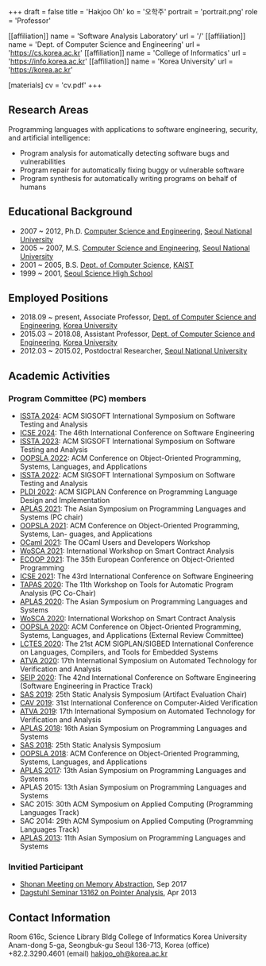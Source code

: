 +++
draft = false
title = 'Hakjoo Oh'
ko = '오학주'
portrait = 'portrait.png'
role = 'Professor'

[[affiliation]]
name = 'Software Analysis Laboratory'
url = '/'
[[affiliation]]
name = 'Dept. of Computer Science and Engineering'
url = 'https://cs.korea.ac.kr'
[[affiliation]]
name = 'College of Informatics'
url = 'https://info.korea.ac.kr'
[[affiliation]]
name = 'Korea University'
url = 'https://korea.ac.kr'

[materials]
cv = 'cv.pdf'
+++

## Research Areas
Programming languages with applications to software engineering, security, and artificial intelligence:
- Program analysis for automatically detecting software bugs and vulnerabilities
- Program repair for automatically fixing buggy or vulnerable software
- Program synthesis for automatically writing programs on behalf of humans

## Educational Background

- 2007 ~ 2012, Ph.D. [Computer Science and Engineering](https://cse.snu.ac.kr/), [Seoul National University](https://www.snu.ac.kr/)
- 2005 ~ 2007, M.S. [Computer Science and Engineering](https://cse.snu.ac.kr/), [Seoul National University](https://www.snu.ac.kr/)
- 2001 ~ 2005, B.S. [Dept. of Computer Science](https://cs.kaist.ac.kr/), [KAIST](https://www.kaist.ac.kr/)
- 1999 ~ 2001, [Seoul Science High School](http://en.sshs.hs.kr/)

## Employed Positions

- 2018.09 ~ present, Associate Professor, [Dept. of Computer Science and Engineering](https://cs.korea.ac.kr/), [Korea University](https://korea.ac.kr/)
- 2015.03 ~ 2018.08, Assistant Professor, [Dept. of Computer Science and Engineering](https://cs.korea.ac.kr/), [Korea University](https://korea.ac.kr/)
- 2012.03 ~ 2015.02, Postdoctral Researcher, [Seoul National University](https://www.snu.ac.kr/)

## Academic Activities
### Program Committee (PC) members

- [ISSTA 2024](https://conf.researchr.org/home/issta-2024): ACM SIGSOFT International Symposium on Software Testing and Analysis
- [ICSE 2024](https://conf.researchr.org/track/icse-2024/icse-2024-research-track): The 46th International Conference on Software Engineering
- [ISSTA 2023](https://2023.issta.org/track/issta-2023-technical-papers): ACM SIGSOFT International Symposium on Software Testing and Analysis
- [OOPSLA 2022](https://2022.splashcon.org/track/splash-2022-oopsla?): ACM Conference on Object-Oriented Programming, Systems, Languages, and Applications
- [ISSTA 2022](https://conf.researchr.org/home/issta-2022): ACM SIGSOFT International Symposium on Software Testing and Analysis
- [PLDI 2022](https://pldi22.sigplan.org/): ACM SIGPLAN Conference on Programming Language Design and Implementation
- [APLAS 2021](https://conf.researchr.org/home/aplas-2021): The Asian Symposium on Programming Languages and Systems (PC chair)
- [OOPSLA 2021](https://2021.splashcon.org/track/splash-2021-oopsla): ACM Conference on Object-Oriented Programming, Systems, Lan- guages, and Applications
- [OCaml 2021](https://icfp21.sigplan.org/home/ocaml-2021#program): The OCaml Users and Developers Workshop 
- [WoSCA 2021](https://trailofbits.github.io/WoSCA/): International Workshop on Smart Contract Analysis
- [ECOOP 2021](https://2021.ecoop.org/home/ecoop-issta-2021): The 35th European Conference on Object-Oriented Programming
- [ICSE 2021](https://conf.researchr.org/home/icse-2021): The 43rd International Conference on Software Engineering
- [TAPAS 2020](https://2020.splashcon.org/home/tapas-2020): The 11th Workshop on Tools for Automatic Program Analysis (PC Co-Chair)
- [APLAS 2020](https://conf.researchr.org/home/aplas-2020): The Asian Symposium on Programming Languages and Systems
- [WoSCA 2020](https://conf.researchr.org/track/issta-2020/issta-2020-wosca): International Workshop on Smart Contract Analysis
- [OOPSLA 2020](https://2020.splashcon.org/track/splash-2020-oopsla): ACM Conference on Object-Oriented Programming, Systems, Languages, and Applications (External Review Committee)
- [LCTES 2020](https://conf.researchr.org/home/LCTES-2020): The 21st ACM SIGPLAN/SIGBED International Conference on Languages, Compilers, and Tools for Embedded Systems
- [ATVA 2020](http://fit.uet.vnu.edu.vn/atva2020/): 17th International Symposium on Automated Technology for Verification and Analysis
- [SEIP 2020](https://conf.researchr.org/track/icse-2020/icse-2020-Software-Engineering-in-Practice">ICS): The 42nd International Conference on Software Engineering (Software Engineering in Practice Track)
- [SAS 2019](http://staticanalysis.org/sas2019): 25th Static Analysis Symposium (Artifact Evaluation Chair)
- [CAV 2019](http://i-cav.org/2019/): 31st International Conference on Computer-Aided Verification
- [ATVA 2019](http://atva2019.iis.sinica.edu.tw): 17th International Symposium on Automated Technology for Verification and Analysis
- [APLAS 2018](http://aplas2018.org): 16th Asian Symposium on Programming Languages and Systems
- [SAS 2018](http://staticanalysis.org/sas2018/sas2018.html): 25th Static Analysis Symposium
- [OOPSLA 2018](https://conf.researchr.org/track/splash-2018/splash-2018-OOPSLA): ACM Conference on Object-Oriented Programming, Systems, Languages, and Applications
- [APLAS 2017](https://www-aplas.github.io/):  13th Asian Symposium on Programming Languages and Systems
- APLAS 2015: 13th Asian Symposium on Programming Languages and Systems
- SAC 2015: 30th ACM Symposium on Applied Computing (Programming Languages Track)
- SAC 2014: 29th ACM Symposium on Applied Computing (Programming Languages Track)
- [APLAS 2013](https://aplas2013.soic.indiana.edu): 11th Asian Symposium on Programming Languages and Systems

### Invitied Participant
- [Shonan Meeting on Memory Abstraction](https://shonan.nii.ac.jp/archives/seminar/108/), Sep 2017
- [Dagstuhl Seminar 13162 on Pointer Analysis](https://www.dagstuhl.de/seminars/seminar-calendar/seminar-details/13162), Apr 2013

## Contact Information

Room 616c, Science Library Bldg
College of Informatics
Korea University
Anam-dong 5-ga, Seongbuk-gu
Seoul 136-713, Korea
(office) +82.2.3290.4601
(email) hakjoo_oh@korea.ac.kr